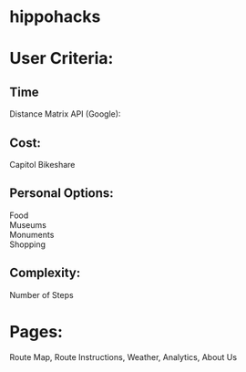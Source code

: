 # hippohacks

<h1>User Criteria: </h1>

<h2> Time </h2>
<p>Distance Matrix API (Google):  </p> 
<h2> Cost: </h2>
<p>Capitol Bikeshare <br>
</p>
<h2> Personal Options: </h2>
<p>Food <br>
Museums <br>
Monuments <br>
Shopping <br>
</p>
<h2> Complexity: </h2>
<p> Number of Steps </p>

<h1>Pages: </h1>
<p>Route Map, Route Instructions, Weather, Analytics, About Us </p>
